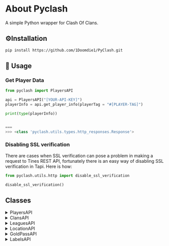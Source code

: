 # About Pyclash
A simple Python wrapper for Clash Of Clans.

## ⚙️Installation

```bash
pip install https://github.com/1Doomdie1/PyClash.git
```

## 🔄 Usage
### Get Player Data
```python
from pyclash import PlayersAPI

api = PlayersAPI("[YOUR-API-KEY]")
playerInfo = api.get_player_info(playerTag = "#[PLAYER-TAG]")

print(type(playerInfo))


===
>>> <class 'pyclash.utils.types.http_responses.Response'>
```

### Disabling SSL verification
There are cases when SSL verification can pose a problem in making a request to Tines REST API, fortunately
there is an easy way of disabling SSL verification in Tapi. Here is how:

```python
from pyclash.utils.http import disable_ssl_verification

disable_ssl_verification()
```

## Classes

<details>
<summary>PlayersAPI</summary>
Access player specific information.

### Methods

| **Method**          | **Description**                                                 |
|---------------------|---------------------------------------------------------------- |
| `get_payer_info`    | Get player information.                                         |
| `verify_payer_token`| Verify player API token that can be found in the game settings. |

### Usage:
```python
from pyclash import PlayersAPI

def main():
    api = PlayersAPI("[YOUR-API-KEY]")
    playerInfo = api.get_player_info(playerTag = "#[PLAYER-TAG]")

if __name__ == "__main__":
    main()
```

</details>

<details>
<summary>ClansAPI</summary>
Access clan specific information.

### Methods

| **Method**            | **Description**                                    |
|-----------------------|----------------------------------------------------|
| `list`                | Search clans.                                      |
| `get`                 | Get clan info.                                     |
| `members`             | List clan members.                                 |
| `capital_raid_seasons`| Retrive clan's capital raid seasons.               |
| `current_war`         | Retrive information about clan's current clan war. |
| `war_log`             | Retrieve clan's clan war log.                      |

### Usage:
```python
from pyclash import ClansAPI

def main():
    clanApi = ClansAPI("[YOUR-API-KEY]")
    clanInfo = clanApi.get(clanTag = "#[CLAN-TAG]")

if __name__ == "__main__":
    main()
```

</details>

<details>
<summary>LeaguesAPI</summary>
Access league information.

### Methods

| **Method**             | **Description**                                                                                      |
|------------------------|------------------------------------------------------------------------------------------------------|
| `leagues`              | List leagues.                                                                                        |
| `league`               | Get league information.                                                                              |
| `capital_leagues`      | List capital leagues.                                                                                |
| `capital_league`       | Get capital league information.                                                                      |
| `league_seasons`       | Get league seasons. Note that league season information is available only for Legend League.         |
| `league_season`        | Get league season rankings. Note that league season information is available only for Legend League. |
| `builder_base_leagues` | List Builder Base leagues.                                                                           |
| `builder_base_league`  | Get Builder Base league information.                                                                 |
| `war_leagues`          | List war leagues.                                                                                    |
| `war_league`           | Get war league information.                                                                          |

### Usage:
```python
from pyclash import LeaguesAPI

def main():
    leaguesApi = LeaguesAPI("[YOUR-API-KEY]")
    leagueInfo = leaguesApi.league(leagueId = "#[LEAGUE-ID]")

if __name__ == "__main__":
    main()
```

</details>

<details>
<summary>LocationAPI</summary>
Access global and local rankings.

### Methods

| **Method**                      | **Description**                                           |
|---------------------------------|-----------------------------------------------------------|
| `list`                          | List locations.                                           |
| `get`                           | Get information about specific location.                  |
| `capitals_rankings`             | Get capital rankings for a specific location.             |
| `clans_rankings`                | Get clan rankings for a specific location.                |
| `players_rankings`              | Get player rankings for a specific location.              |
| `players_builder_base_rankings` | Get player Builder Base rankings for a specific location. |
| `clans_builder_base_rankings`   | Get clan Builder Base rankings for a specific location.   |

### Usage:
```python
from pyclash import LocationAPI

def main():
    locationApi = LocationAPI("[YOUR-API-KEY]")
    locationInfo = locationApi.get(leagueId = "#[LOCATION-ID]")

if __name__ == "__main__":
    main()
```

</details>

<details>
<summary>GoldPassAPI</summary>
Access information about gold pass.

### Methods

| **Method** | **Description**                                     |
|------------|-----------------------------------------------------|
| `info`     | Get information about the current gold pass season. |

### Usage:
```python
from pyclash import GoldPassAPI

def main():
    goldpassApi = GoldPassAPI("[YOUR-API-KEY]")
    goldpassInfo = goldpassApi.info()

if __name__ == "__main__":
    main()
```

</details>

</details>

<details>
<summary>LabelsAPI</summary>
N/A

### Methods

| **Method** | **Description**     |
|------------|---------------------|
| `players`  | List player labels. |
| `clans`    | List clan labels.   |

### Usage:
```python
from pyclash import LabelsAPI

def main():
    labelsApi = LabelsAPI("[YOUR-API-KEY]")
    playerLabelsInfo = labelsApi.players()

if __name__ == "__main__":
    main()
```

</details>